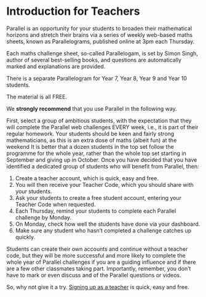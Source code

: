 # Introduction for Teachers

Parallel is an opportunity for your students to broaden their mathematical horizons and stretch their brains via a series of weekly web-based maths sheets, known as Parallelograms, published online at 3pm each Thursday.  

Each maths challenge sheet, so-called Parallelogam, is set by Simon Singh, author of several best-selling books, and questions are automatically marked and explanations are provided.  

There is a separate Parallelogram for Year 7, Year 8, Year 9 and Year 10 students.  

The material is all FREE.  

We __strongly recommend__ that you use Parallel in the following way.  

First, select a group of ambitious students, with the expectation that they will complete the Parallel web challenges EVERY week, i.e., it is part of their regular homework. Your students should be keen and fairly strong mathematicians, as this is an extra dose of maths (albeit fun) at the weekend It is better that a dozen students in the top set follow the programme for the whole year, rather than the whole top set starting in September and giving up in October. Once you have decided that you have identified a dedicated group of students who will benefit from Parallel, then:


1.  Create a teacher account, which is quick, easy and free.
2.	You will then receive your Teacher Code, which you should share with your students.
3.	Ask your students to create a free student account, entering your Teacher Code when requested.
4.	Each Thursday, remind your students to complete each Parallel challenge by Monday.
5.	On Monday, check how well the students have done via your dashboard.
6.	Make sure any student who hasn’t completed a challenge catches up quickly.

Students can create their own accounts and continue without a teacher code, but they will be more successful and more likely to complete the whole year of Parallel challenges if you are a guiding influence and if there are a few other classmates taking part. Importantly, remember, you don’t have to mark or even discuss and of the Parallel questions or videos.

So, why not give it a try. [Signing up as a teacher](/signup#teacher) is quick, easy and free.
